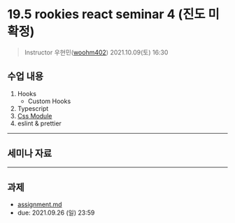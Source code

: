 19.5 rookies react seminar 4 (진도 미확정)
================================

> Instructor 우현민([woohm402](https://github.com/woohm402))
> 2021.10.09(토) 16:30

## 수업 내용

1. Hooks
   - Custom Hooks
1. Typescript
1. [Css Module](https://react.vlpt.us/styling/02-css-module.html)
1. eslint & prettier  

------------------


    

## 세미나 자료

------------------

## 과제
- [assignment.md](assignment.md)
- due: 2021.09.26 (일) 23:59
